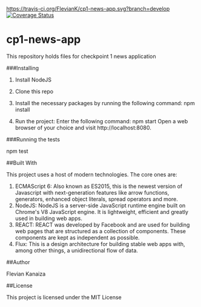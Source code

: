 https://travis-ci.org/FlevianK/cp1-news-app.svg?branch=develop
[![Coverage Status](https://coveralls.io/repos/github/FlevianK/cp1-news-app/badge.svg?branch=develop)](https://coveralls.io/github/FlevianK/cp1-news-app?branch=develop)

# cp1-news-app
This repository holds files for checkpoint 1 news application

###Installing

1. Install NodeJS

2. Clone this repo

2. Install the necessary packages by running the following command: npm install

3. Run the project: Enter the following command: npm start Open a web browser of your choice and visit http://localhost:8080.

###Running the tests

npm test

##Built With

This project uses a host of modern technologies. The core ones are:

1. ECMAScript 6: Also known as ES2015, this is the newest version of Javascript with next-generation features like arrow functions, generators, enhanced object literals, spread operators and more.
2. NodeJS: NodeJS is a server-side JavaScript runtime engine built on Chrome's V8 JavaScript engine. It is lightweight, efficient and greatly used in building web apps.
3. REACT: REACT was developed by Facebook and are used for building web pages that are structured as a collection of components. These components are kept as independent as possible.
4. Flux: This is a design architecture for building stable web apps with, among other things, a unidirectional flow of data.

##Author

Flevian Kanaiza

##License

This project is licensed under the MIT License

